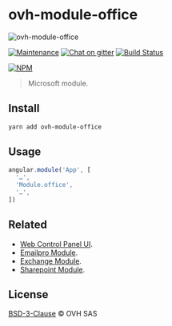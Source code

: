 # ovh-module-office

![ovh-module-office](https://user-images.githubusercontent.com/3379410/27423240-3f944bc4-5731-11e7-87bb-3ff603aff8a7.png)

[![Maintenance](https://img.shields.io/maintenance/yes/2018.svg)]() [![Chat on gitter](https://img.shields.io/gitter/room/ovh/ux.svg)](https://gitter.im/ovh/ux) [![Build Status](https://travis-ci.org/ovh-ux/ovh-module-office.svg)](https://travis-ci.org/ovh-ux/ovh-module-office)

[![NPM](https://nodei.co/npm/ovh-module-office.png?downloads=true&downloadRank=true&stars=true)](https://nodei.co/npm/ovh-module-office/)

> Microsoft module.

## Install

```sh
yarn add ovh-module-office
```

## Usage

```js
angular.module('App', [
  '…',
  'Module.office',
  '…',
])
```

## Related

* [Web Control Panel UI](https://github.com/ovh-ux/ovh-manager-web).
* [Emailpro Module](https://github.com/ovh-ux/ovh-module-emailpro).
* [Exchange Module](https://github.com/ovh-ux/ovh-module-exchange).
* [Sharepoint Module](https://github.com/ovh-ux/ovh-module-sharepoint).

## License

[BSD-3-Clause](LICENSE) © OVH SAS

